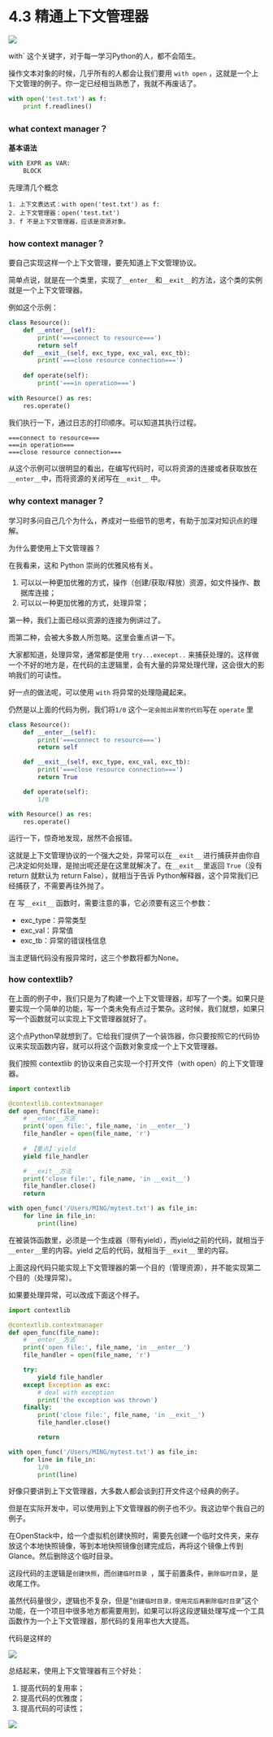 # 4.3 精通上下文管理器
![](http://image.iswbm.com/20200804124133.png)

with` 这个关键字，对于每一学习Python的人，都不会陌生。

操作文本对象的时候，几乎所有的人都会让我们要用 `with open` ，这就是一个上下文管理的例子。你一定已经相当熟悉了，我就不再废话了。

```python
with open('test.txt') as f:
    print f.readlines()
```

### what context manager？

**基本语法**

```python
with EXPR as VAR:
    BLOCK
```

先理清几个概念

```
1. 上下文表达式：with open('test.txt') as f:
2. 上下文管理器：open('test.txt')
3. f 不是上下文管理器，应该是资源对象。
```

### how context manager？

要自己实现这样一个上下文管理，要先知道上下文管理协议。

简单点说，就是在一个类里，实现了`__enter__`和`__exit__`的方法，这个类的实例就是一个上下文管理器。

例如这个示例：

```python
class Resource():
    def __enter__(self):
        print('===connect to resource===')
        return self
    def __exit__(self, exc_type, exc_val, exc_tb):
        print('===close resource connection===')
        
    def operate(self):
        print('===in operation===')
        
with Resource() as res:
    res.operate()
```

我们执行一下，通过日志的打印顺序。可以知道其执行过程。

```
===connect to resource===
===in operation===
===close resource connection===
```

从这个示例可以很明显的看出，在编写代码时，可以将资源的连接或者获取放在`__enter__`中，而将资源的关闭写在`__exit__` 中。

### why context manager？

学习时多问自己几个为什么，养成对一些细节的思考，有助于加深对知识点的理解。

为什么要使用上下文管理器？

在我看来，这和 Python 崇尚的优雅风格有关。

1. 可以以一种更加优雅的方式，操作（创建/获取/释放）资源，如文件操作、数据库连接；
2. 可以以一种更加优雅的方式，处理异常；

第一种，我们上面已经以资源的连接为例讲过了。

而第二种，会被大多数人所忽略。这里会重点讲一下。

大家都知道，处理异常，通常都是使用 `try...execept..` 来捕获处理的。这样做一个不好的地方是，在代码的主逻辑里，会有大量的异常处理代理，这会很大的影响我们的可读性。

好一点的做法呢，可以使用 `with` 将异常的处理隐藏起来。

仍然是以上面的代码为例，我们将`1/0` 这个`一定会抛出异常的代码`写在 `operate` 里

```python
class Resource():
    def __enter__(self):
        print('===connect to resource===')
        return self

    def __exit__(self, exc_type, exc_val, exc_tb):
        print('===close resource connection===')
        return True

    def operate(self):
        1/0

with Resource() as res:
    res.operate()
```

运行一下，惊奇地发现，居然不会报错。

这就是上下文管理协议的一个强大之处，异常可以在`__exit__` 进行捕获并由你自己决定如何处理，是抛出呢还是在这里就解决了。在`__exit__` 里返回 `True`（没有return 就默认为 return False），就相当于告诉 Python解释器，这个异常我们已经捕获了，不需要再往外抛了。

在 写`__exit__` 函数时，需要注意的事，它必须要有这三个参数：

- exc_type：异常类型
- exc_val：异常值
- exc_tb：异常的错误栈信息

当主逻辑代码没有报异常时，这三个参数将都为None。

### how contextlib?

在上面的例子中，我们只是为了构建一个上下文管理器，却写了一个类。如果只是要实现一个简单的功能，写一个类未免有点过于繁杂。这时候，我们就想，如果只写一个函数就可以实现上下文管理器就好了。

这个点Python早就想到了。它给我们提供了一个装饰器，你只要按照它的代码协议来实现函数内容，就可以将这个函数对象变成一个上下文管理器。

我们按照 contextlib 的协议来自己实现一个打开文件（with open）的上下文管理器。

```python
import contextlib

@contextlib.contextmanager
def open_func(file_name):
    # __enter__方法
    print('open file:', file_name, 'in __enter__')
    file_handler = open(file_name, 'r')
	
    # 【重点】：yield
    yield file_handler

    # __exit__方法
    print('close file:', file_name, 'in __exit__')
    file_handler.close()
    return

with open_func('/Users/MING/mytest.txt') as file_in:
    for line in file_in:
        print(line)
```

在被装饰函数里，必须是一个生成器（带有yield），而yield之前的代码，就相当于`__enter__`里的内容。yield 之后的代码，就相当于`__exit__` 里的内容。

上面这段代码只能实现上下文管理器的第一个目的（管理资源），并不能实现第二个目的（处理异常）。

如果要处理异常，可以改成下面这个样子。

```python
import contextlib

@contextlib.contextmanager
def open_func(file_name):
    # __enter__方法
    print('open file:', file_name, 'in __enter__')
    file_handler = open(file_name, 'r')

    try:
        yield file_handler
    except Exception as exc:
        # deal with exception
        print('the exception was thrown')
    finally:
        print('close file:', file_name, 'in __exit__')
        file_handler.close()

        return

with open_func('/Users/MING/mytest.txt') as file_in:
    for line in file_in:
        1/0
        print(line)
```

好像只要讲到上下文管理器，大多数人都会谈到打开文件这个经典的例子。

但是在实际开发中，可以使用到上下文管理器的例子也不少。我这边举个我自己的例子。

在OpenStack中，给一个虚拟机创建快照时，需要先创建一个临时文件夹，来存放这个本地快照镜像，等到本地快照镜像创建完成后，再将这个镜像上传到Glance。然后删除这个临时目录。

这段代码的主逻辑是`创建快照`，而`创建临时目录 `，属于前置条件，`删除临时目录`，是收尾工作。

虽然代码量很少，逻辑也不复杂，但是“`创建临时目录，使用完后再删除临时目录`”这个功能，在一个项目中很多地方都需要用到，如果可以将这段逻辑处理写成一个工具函数作为一个上下文管理器，那代码的复用率也大大提高。

代码是这样的

![](http://image.python-online.cn/20190310172800.png)

总结起来，使用上下文管理器有三个好处：

1. 提高代码的复用率；
2. 提高代码的优雅度；
3. 提高代码的可读性；

![](http://image.iswbm.com/20200607174235.png)
